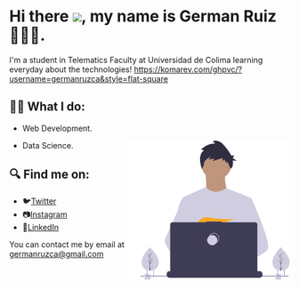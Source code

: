 # Hi there <img src="https://media.giphy.com/media/hvRJCLFzcasrR4ia7z/giphy.gif" width="25px">, my name is German Ruiz 🧑🏻‍💻.

I'm a student in Telematics Faculty at Universidad de Colima learning everyday about the technologies!
https://komarev.com/ghpvc/?username=germanruzca&style=flat-square

## ✍🏼 What I do:
- Web Development.
<p align="right">
  <img src="me.svg" align="right" height="250" />
</p>

- Data Science.


## 🔍 Find me on:

- 🐦[Twitter](https://twitter.com/germanruzca "German's Twitter")
- 📷[Instagram](https://www.instagram.com/germanruzca/ "German's Instagram")
- 🤝[LinkedIn](https://www.linkedin.com/in/germanruzca/ "German's LinkedIn")

You can contact me by email at germanruzca@gmail.com
